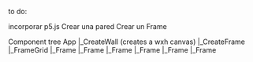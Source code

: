 to do:

incorporar p5.js
Crear una pared
Crear un Frame

Component tree
App
|_CreateWall (creates a wxh canvas)
    |_CreateFrame 
    |_FrameGrid
        |_Frame
        |_Frame
        |_Frame
        |_Frame
        |_Frame
        |_Frame
